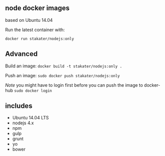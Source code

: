 ## node docker images

based on Ubuntu 14.04

Run the latest container with:

`docker run stakater/nodejs:only`

## Advanced

Build an image:
`docker build -t stakater/nodejs:only .`

Push an image:
`sudo docker push stakater/nodejs:only`

_Note_ you might have to login first before you can push the image to docker-hub `sudo docker login`

## includes

* Ubuntu 14.04 LTS
* nodejs 4.x
* npm
* gulp
* grunt
* yo
* bower